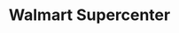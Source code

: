 ---
title: "Walmart Supercenter"
url: /nashville/walmart-supercenter-charlotte-pike/
shop: supermarket
---